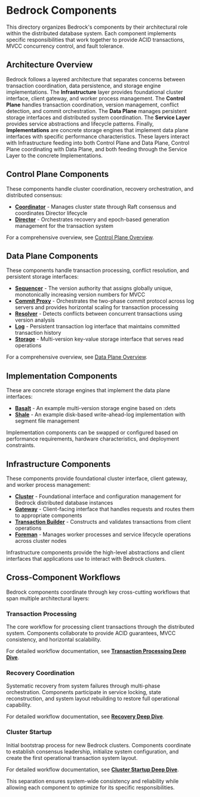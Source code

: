 # Bedrock Components

This directory organizes Bedrock's components by their architectural role within the distributed database system. Each component implements specific responsibilities that work together to provide ACID transactions, MVCC concurrency control, and fault tolerance.

## Architecture Overview

Bedrock follows a layered architecture that separates concerns between transaction coordination, data persistence, and storage engine implementations. The **Infrastructure** layer provides foundational cluster interface, client gateway, and worker process management. The **Control Plane** handles transaction coordination, version management, conflict detection, and commit orchestration. The **Data Plane** manages persistent storage interfaces and distributed system coordination. The **Service Layer** provides service abstractions and lifecycle patterns. Finally, **Implementations** are concrete storage engines that implement data plane interfaces with specific performance characteristics. These layers interact with Infrastructure feeding into both Control Plane and Data Plane, Control Plane coordinating with Data Plane, and both feeding through the Service Layer to the concrete Implementations.

## Control Plane Components

These components handle cluster coordination, recovery orchestration, and distributed consensus:

- **[Coordinator](architecture/control-plane/coordinator.md)** - Manages cluster state through Raft consensus and coordinates Director lifecycle
- **[Director](architecture/control-plane/director.md)** - Orchestrates recovery and epoch-based generation management for the transaction system

For a comprehensive overview, see [Control Plane Overview](../quick-reads/control-plane.md).

## Data Plane Components

These components handle transaction processing, conflict resolution, and persistent storage interfaces:

- **[Sequencer](architecture/data-plane/sequencer.md)** - The version authority that assigns globally unique, monotonically increasing version numbers for MVCC
- **[Commit Proxy](architecture/data-plane/commit-proxy.md)** - Orchestrates the two-phase commit protocol across log servers and provides horizontal scaling for transaction processing
- **[Resolver](architecture/data-plane/resolver.md)** - Detects conflicts between concurrent transactions using version analysis
- **[Log](architecture/data-plane/log.md)** - Persistent transaction log interface that maintains committed transaction history
- **[Storage](architecture/data-plane/storage.md)** - Multi-version key-value storage interface that serves read operations

For a comprehensive overview, see [Data Plane Overview](../quick-reads/data-plane.md).

## Implementation Components

These are concrete storage engines that implement the data plane interfaces:

- **[Basalt](architecture/implementations/basalt.md)** - An example multi-version storage engine based on :dets
- **[Shale](architecture/implementations/shale.md)** - An example disk-based write-ahead-log implementation with segment file management

Implementation components can be swapped or configured based on performance requirements, hardware characteristics, and deployment constraints.

## Infrastructure Components

These components provide foundational cluster interface, client gateway, and worker process management:

- **[Cluster](architecture/infrastructure/cluster.md)** - Foundational interface and configuration management for Bedrock distributed database instances
- **[Gateway](architecture/infrastructure/gateway.md)** - Client-facing interface that handles requests and routes them to appropriate components
- **[Transaction Builder](architecture/infrastructure/transaction-builder.md)** - Constructs and validates transactions from client operations
- **[Foreman](architecture/infrastructure/foreman.md)** - Manages worker processes and service lifecycle operations across cluster nodes

Infrastructure components provide the high-level abstractions and client interfaces that applications use to interact with Bedrock clusters.

## Cross-Component Workflows

Bedrock components coordinate through key cross-cutting workflows that span multiple architectural layers:

### Transaction Processing

The core workflow for processing client transactions through the distributed system. Components collaborate to provide ACID guarantees, MVCC consistency, and horizontal scalability.

For detailed workflow documentation, see **[Transaction Processing Deep Dive](./transactions.md)**.

### Recovery Coordination

Systematic recovery from system failures through multi-phase orchestration. Components participate in service locking, state reconstruction, and system layout rebuilding to restore full operational capability.

For detailed workflow documentation, see **[Recovery Deep Dive](./recovery.md)**.

### Cluster Startup

Initial bootstrap process for new Bedrock clusters. Components coordinate to establish consensus leadership, initialize system configuration, and create the first operational transaction system layout.

For detailed workflow documentation, see **[Cluster Startup Deep Dive](./cluster-startup.md)**.

This separation ensures system-wide consistency and reliability while allowing each component to optimize for its specific responsibilities.
